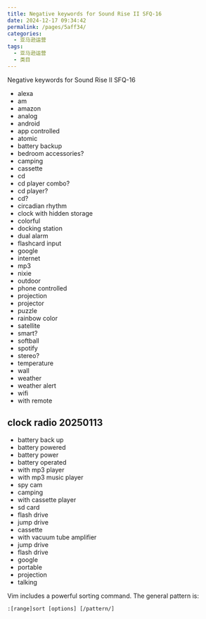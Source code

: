 ```yaml
---
title: Negative keywords for Sound Rise II SFQ-16
date: 2024-12-17 09:34:42
permalink: /pages/5aff34/
categories: 
  - 亚马逊运营
tags: 
  - 亚马逊运营
  - 类目
---
```


Negative keywords for Sound Rise II SFQ-16

- alexa
- am
- amazon
- analog
- android
- app controlled
- atomic
- battery backup
- bedroom accessories?
- camping
- cassette
- cd
- cd player combo?
- cd player?
- cd?
- circadian rhythm
- clock with hidden storage
- colorful
- docking station
- dual alarm
- flashcard input
- google
- internet
- mp3
- nixie
- outdoor
- phone controlled
- projection
- projector
- puzzle
- rainbow color
- satellite
- smart?
- softball
- spotify
- stereo?
- temperature
- wall
- weather
- weather alert
- wifi
- with remote

## clock radio 20250113

- battery back up
- battery powered
- battery power
- battery operated
- with mp3 player
- with mp3 music player
- spy cam
- camping
- with cassette player
- sd card
- flash drive
- jump drive
- cassette
- with vacuum tube amplifier
- jump drive
- flash drive
- google
- portable
- projection
- talking

Vim includes a powerful sorting command. The general pattern is:

`:[range]sort [options] [/pattern/]`
